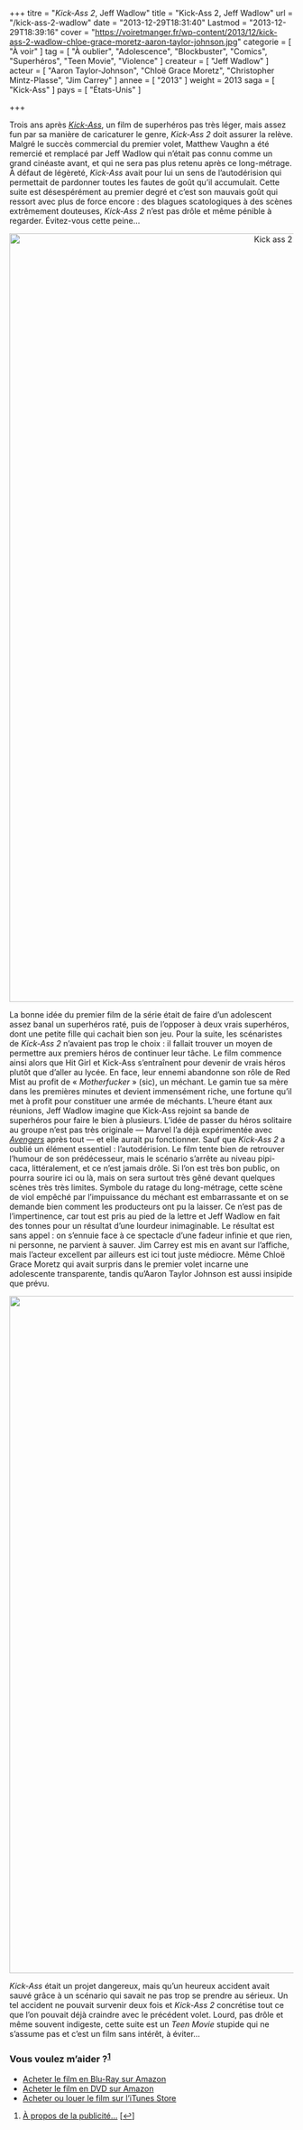 +++
titre = "<em>Kick-Ass 2</em>, Jeff Wadlow"
title = "Kick-Ass 2, Jeff Wadlow"
url = "/kick-ass-2-wadlow"
date = "2013-12-29T18:31:40"
Lastmod = "2013-12-29T18:39:16"
cover = "https://voiretmanger.fr/wp-content/2013/12/kick-ass-2-wadlow-chloe-grace-moretz-aaron-taylor-johnson.jpg"
categorie = [ "À voir" ]
tag = [ "À oublier", "Adolescence", "Blockbuster", "Comics", "Superhéros", "Teen Movie", "Violence" ]
createur = [ "Jeff Wadlow" ]
acteur = [ "Aaron Taylor-Johnson", "Chloë Grace Moretz", "Christopher Mintz-Plasse", "Jim Carrey" ]
annee = [ "2013" ]
weight = 2013
saga = [ "Kick-Ass" ]
pays = [ "États-Unis" ]

+++

<p>Trois ans après <a href="https://voiretmanger.fr/kick-ass-vaughn/" title="Kick-Ass, Matthew Vaughn"><em>Kick-Ass</em></a>, un film de superhéros pas très léger, mais assez fun par sa manière de caricaturer le genre, <em>Kick-Ass 2</em> doit assurer la relève. Malgré le succès commercial du premier volet, Matthew Vaughn a été remercié et remplacé par Jeff Wadlow qui n’était pas connu comme un grand cinéaste avant, et qui ne sera pas plus retenu après ce long-métrage. À défaut de légèreté, <em>Kick-Ass</em> avait pour lui un sens de l’autodérision qui permettait de pardonner toutes les fautes de goût qu’il accumulait. Cette suite est désespérément au premier degré et c’est son mauvais goût qui ressort avec plus de force encore : des blagues scatologiques à des scènes extrêmement douteuses, <em>Kick-Ass 2</em> n’est pas drôle et même pénible à regarder. Évitez-vous cette peine… </p>
<div style="text-align:center;"><a href="http://www.allocine.fr/film/fichefilm_gen_cfilm=178979.html"><img class="aligncenter" src="https://voiretmanger.fr/wp-content/2013/12/kick-ass-2-jeff-wadlow.jpg" alt="Kick ass 2 jeff wadlow" title="kick-ass-2-jeff-wadlow.jpg" width="1000" height="1362" /></a></div>
<p>La bonne idée du premier film de la série était de faire d’un adolescent assez banal un superhéros raté, puis de l’opposer à deux vrais superhéros, dont une petite fille qui cachait bien son jeu. Pour la suite, les scénaristes de <em>Kick-Ass 2</em> n’avaient pas trop le choix : il fallait trouver un moyen de permettre aux premiers héros de continuer leur tâche. Le film commence ainsi alors que Hit Girl et Kick-Ass s’entraînent pour devenir de vrais héros plutôt que d’aller au lycée. En face, leur ennemi abandonne son rôle de Red Mist au profit de « <em>Motherfucker</em> » (sic), un méchant. Le gamin tue sa mère dans les premières minutes et devient immensément riche, une fortune qu’il met à profit pour constituer une armée de méchants. L’heure étant aux réunions, Jeff Wadlow imagine que Kick-Ass rejoint sa bande de superhéros pour faire le bien à plusieurs. L’idée de passer du héros solitaire au groupe n’est pas très originale — Marvel l’a déjà expérimentée avec <a href="https://voiretmanger.fr/avengers-whedon/" title="Avengers, Joss Whedon"><em>Avengers</em></a> après tout — et elle aurait pu fonctionner. Sauf que <em>Kick-Ass 2</em> a oublié un élément essentiel : l’autodérision. Le film tente bien de retrouver l’humour de son prédécesseur, mais le scénario s’arrête au niveau pipi-caca, littéralement, et ce n’est jamais drôle. Si l’on est très bon public, on pourra sourire ici ou là, mais on sera surtout très gêné devant quelques scènes très très limites. Symbole du ratage du long-métrage, cette scène de viol empêché par l’impuissance du méchant est embarrassante et on se demande bien comment les producteurs ont pu la laisser. Ce n’est pas de l’impertinence, car tout est pris au pied de la lettre et Jeff Wadlow en fait des tonnes pour un résultat d’une lourdeur inimaginable. Le résultat est sans appel : on s’ennuie face à ce spectacle d’une fadeur infinie et que rien, ni personne, ne parvient à sauver. Jim Carrey est mis en avant sur l’affiche, mais l’acteur excellent par ailleurs est ici tout juste médiocre. Même Chloë Grace Moretz qui avait surpris dans le premier volet incarne une adolescente transparente, tandis qu’Aaron Taylor Johnson est aussi insipide que prévu. </p>
<div style="text-align:center;"><img class="aligncenter" src="https://voiretmanger.fr/wp-content/2013/12/kick-ass-2-chloe-grace-moretz-aaron-taylor-johnson-christopher-mintz-plasse-jeff-wadlow.jpg" alt="Kick ass 2 chloe grace moretz aaron taylor johnson christopher mintz plasse jeff wadlow" title="kick-ass-2-chloe-grace-moretz-aaron-taylor-johnson-christopher-mintz-plasse-jeff-wadlow.jpg" width="1800" height="1200" /></div>
<p><em>Kick-Ass</em> était un projet dangereux, mais qu’un heureux accident avait sauvé grâce à un scénario qui savait ne pas trop se prendre au sérieux. Un tel accident ne pouvait survenir deux fois et <em>Kick-Ass 2</em> concrétise tout ce que l’on pouvait déjà craindre avec le précédent volet. Lourd, pas drôle et même souvent indigeste, cette suite est un <em>Teen Movie</em> stupide qui ne s’assume pas et c’est un film sans intérêt, à éviter…</p>
<div class="amazon">
<h3>Vous voulez m&rsquo;aider ?<sup><a href="#footnote_0_10802" id="identifier_0_10802" class="footnote-link footnote-identifier-link" title="&Agrave; propos de la publicit&eacute;&hellip;">1</a></sup></h3>
<ul>
<li><a href="http://www.amazon.fr/gp/product/B00EDGDCKW/ref=as_li_ss_tl?ie=UTF8&#038;tag=leblogdenic07-21&#038;linkCode=as2&#038;camp=1642&#038;creative=19458&#038;creativeASIN=B00EDGDCKW">Acheter le film en Blu-Ray sur Amazon</a></li>
<li><a href="http://www.amazon.fr/gp/product/B00EDGDA2M/ref=as_li_ss_tl?ie=UTF8&#038;tag=leblogdenic07-21&#038;linkCode=as2&#038;camp=1642&#038;creative=19458&#038;creativeASIN=B00EDGDA2M">Acheter le film en DVD sur Amazon</a></li>
<li><a href="https://itunes.apple.com/fr/movie/kick-ass-2/id734810030?l=en">Acheter ou louer le film sur l&rsquo;iTunes Store</a></li>
</ul>
</div>
<ol class="footnotes"><li id="footnote_0_10802" class="footnote"><a href="https://voiretmanger.fr/soutien/">À propos de la publicité…</a> [<a href="#identifier_0_10802" class="footnote-link footnote-back-link">&#8617;</a>]</li></ol>

